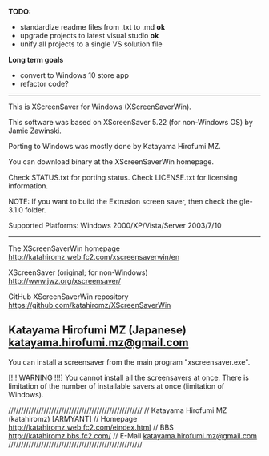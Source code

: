 **TODO:**
* standardize readme files from .txt to .md **ok**
* upgrade projects to latest visual studio **ok**
* unify all projects to a single VS solution file

**Long term goals**
* convert to Windows 10 store app
* refactor code?

---

This is XScreenSaver for Windows (XScreenSaverWin).

This software was based on XScreenSaver 5.22 (for non-Windows OS) by 
Jamie Zawinski.

Porting to Windows was mostly done by Katayama Hirofumi MZ.

You can download binary at the XScreenSaverWin homepage.

Check STATUS.txt for porting status.
Check LICENSE.txt for licensing information.

NOTE: If you want to build the Extrusion screen saver, then 
      check the gle-3.1.0 folder.

Supported Platforms: Windows 2000/XP/Vista/Server 2003/7/10

-------------------------------------------------------------------------------
The XScreenSaverWin homepage
http://katahiromz.web.fc2.com/xscreensaverwin/en

XScreenSaver (original; for non-Windows)
http://www.jwz.org/xscreensaver/

GitHub XScreenSaverWin repository
https://github.com/katahiromz/XScreenSaverWin

Katayama Hirofumi MZ (Japanese)
katayama.hirofumi.mz@gmail.com
-------------------------------------------------------------------------------

You can install a screensaver from the main 
program "xscreensaver.exe".

[!!! WARNING !!!]
You cannot install all the screensavers at once.
There is limitation of the number of installable
savers at once (limitation of Windows).

/////////////////////////////////////////////////////
// Katayama Hirofumi MZ (katahiromz) [ARMYANT]
// Homepage     http://katahiromz.web.fc2.com/eindex.html
// BBS          http://katahiromz.bbs.fc2.com/
// E-Mail       katayama.hirofumi.mz@gmail.com
/////////////////////////////////////////////////////
